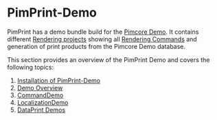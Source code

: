 # PimPrint-Demo

PimPrint has a demo bundle build for the [Pimcore Demo](https://github.com/pimcore/demo). It contains different [Rendering projects](../10_Rendering_Projects/README.md) showing
all [Rendering Commands](../15_Rendering_Commands.md) and generation of print products from the Pimcore Demo database.

This section provides an overview of the PimPrint Demo and covers the following topics:

1. [Installation of PimPrint-Demo](./00_Installation.md)
2. [Demo Overview](01_Overview.md)
3. [CommandDemo](./02_CommandDemo.md)
4. [LocalizationDemo](./03_LocalizationDemo.md)
5. [DataPrint Demos](./04_DataPrint_Demos.md)


